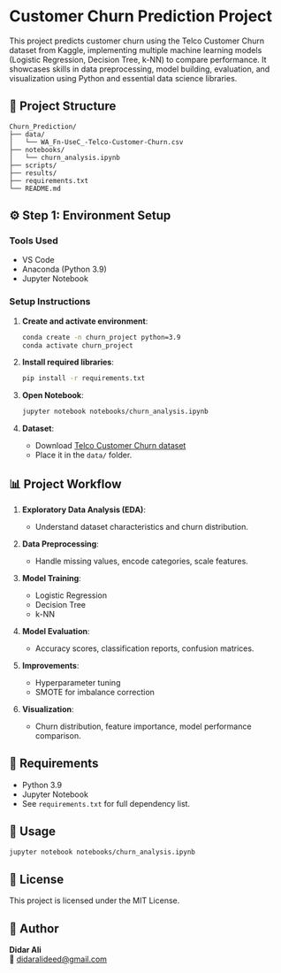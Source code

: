 
# Customer Churn Prediction Project

This project predicts customer churn using the Telco Customer Churn dataset from Kaggle, implementing multiple machine learning models (Logistic Regression, Decision Tree, k-NN) to compare performance. It showcases skills in data preprocessing, model building, evaluation, and visualization using Python and essential data science libraries.

## 📁 Project Structure

```
Churn_Prediction/
├── data/
│   └── WA_Fn-UseC_-Telco-Customer-Churn.csv
├── notebooks/
│   └── churn_analysis.ipynb
├── scripts/
├── results/
├── requirements.txt
└── README.md
```

## ⚙️ Step 1: Environment Setup

### Tools Used
- VS Code
- Anaconda (Python 3.9)
- Jupyter Notebook

### Setup Instructions
1. **Create and activate environment**:
   ```bash
   conda create -n churn_project python=3.9
   conda activate churn_project
   ```

2. **Install required libraries**:
   ```bash
   pip install -r requirements.txt
   ```

3. **Open Notebook**:
   ```bash
   jupyter notebook notebooks/churn_analysis.ipynb
   ```

4. **Dataset**:
   - Download [Telco Customer Churn dataset](https://www.kaggle.com/datasets/blastchar/telco-customer-churn)
   - Place it in the `data/` folder.

## 📊 Project Workflow

1. **Exploratory Data Analysis (EDA)**:
   - Understand dataset characteristics and churn distribution.

2. **Data Preprocessing**:
   - Handle missing values, encode categories, scale features.

3. **Model Training**:
   - Logistic Regression
   - Decision Tree
   - k-NN

4. **Model Evaluation**:
   - Accuracy scores, classification reports, confusion matrices.

5. **Improvements**:
   - Hyperparameter tuning
   - SMOTE for imbalance correction

6. **Visualization**:
   - Churn distribution, feature importance, model performance comparison.

## 🧪 Requirements

- Python 3.9
- Jupyter Notebook
- See `requirements.txt` for full dependency list.

## 📌 Usage

```bash
jupyter notebook notebooks/churn_analysis.ipynb
```

## 📜 License

This project is licensed under the MIT License.

## 👤 Author

**Didar Ali**  
📧 didaralideed@gmail.com
